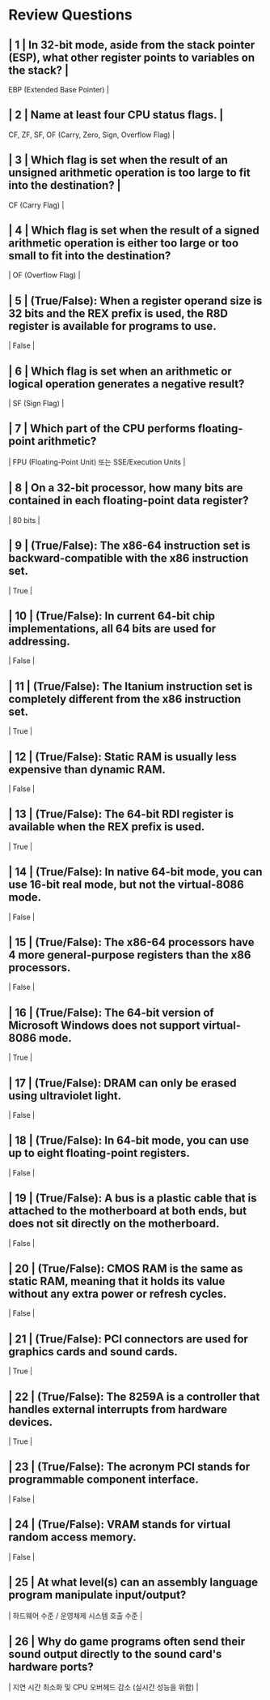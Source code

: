 
# Review Questions

## | 1 | In 32-bit mode, aside from the stack pointer (ESP), what other register points to variables on the stack? |
EBP (Extended Base Pointer) |
## | 2 | Name at least four CPU status flags. |
CF, ZF, SF, OF (Carry, Zero, Sign, Overflow Flag) |
## | 3 | Which flag is set when the result of an **unsigned** arithmetic operation is too large to fit into the destination? |
CF (Carry Flag) |
## | 4 | Which flag is set when the result of a **signed** arithmetic operation is either too large or too small to fit into the destination?
| OF (Overflow Flag) |
## | 5 | (True/False): When a register operand size is 32 bits and the REX prefix is used, the R8D register is available for programs to use.
| False |
## | 6 | Which flag is set when an arithmetic or logical operation generates a negative result?
| SF (Sign Flag) |
## | 7 | Which part of the CPU performs floating-point arithmetic?
| FPU (Floating-Point Unit) 또는 SSE/Execution Units |
## | 8 | On a 32-bit processor, how many bits are contained in each floating-point data register?
| 80 bits |
## | 9 | (True/False): The x86-64 instruction set is backward-compatible with the x86 instruction set.
| True |
## | 10 | (True/False): In current 64-bit chip implementations, all 64 bits are used for addressing.
| False |
## | 11 | (True/False): The Itanium instruction set is completely different from the x86 instruction set.
| True |
## | 12 | (True/False): Static RAM is usually less expensive than dynamic RAM.
| False |
## | 13 | (True/False): The 64-bit RDI register is available when the REX prefix is used.
| True |
## | 14 | (True/False): In native 64-bit mode, you can use 16-bit real mode, but not the virtual-8086 mode.
| False |
## | 15 | (True/False): The x86-64 processors have 4 more general-purpose registers than the x86 processors.
| False |
## | 16 | (True/False): The 64-bit version of Microsoft Windows does not support virtual-8086 mode.
| True |
## | 17 | (True/False): DRAM can only be erased using ultraviolet light.
| False |
## | 18 | (True/False): In 64-bit mode, you can use up to eight floating-point registers. 
| False |
## | 19 | (True/False): A bus is a plastic cable that is attached to the motherboard at both ends, but does not sit directly on the motherboard.
| False |
## | 20 | (True/False): CMOS RAM is the same as static RAM, meaning that it holds its value without any extra power or refresh cycles.
| False |
##  | 21 | (True/False): PCI connectors are used for graphics cards and sound cards.
| True |
## | 22 | (True/False): The 8259A is a controller that handles external interrupts from hardware devices.
| True |
## | 23 | (True/False): The acronym PCI stands for programmable component interface.
| False |
## | 24 | (True/False): VRAM stands for virtual random access memory.
| False |
## | 25 | At what level(s) can an assembly language program manipulate input/output?
| 하드웨어 수준 / 운영체제 시스템 호출 수준 |
## | 26 | Why do game programs often send their sound output directly to the sound card's hardware ports?
| 지연 시간 최소화 및 CPU 오버헤드 감소 (실시간 성능을 위함) |
